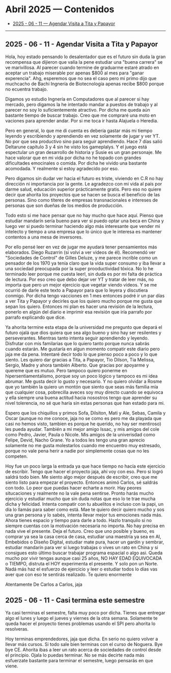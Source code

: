# Abril 2025 — Contenidos

- [2025 - 06 - 11 — Agendar Visita a Tita y Papayor](#2025---06---11---agendar-visita-a-tita-y-papayor)

---

## 2025 - 06 - 11 - Agendar Visita a Tita y Papayor

Hola, hoy estado pensando lo desalentador que es el futuro sin duda la gran recompensa que dijieron que valía la pene estudiar una "buena carrera" se ve marivillosa. Al parecer cuando termine de graduarme estaré atrado en aceptar un trabajo miserable por apenas $800 al mes para "ganar experencia". Ahg, esperemos que no sea el caso pero mi primo dijo que muchcacho de Bachi Ingnería de Biotecnología apenas recibe $800 porque no ecuentra trabajo.

Digamos yo estudio Ingnería en Computadores que al parecer si hay mercado, pero digamos la he intentado mandar a puestos de trabajo y al parecer no soy lo suficientemente atractivo. Por dicha me queda aún bastante tiempo de buscar trabajo. Creo que me compraré una moto en vaciones para aprender andar. Por si me toca ir hasta Alajuela o Heredia.

Pero en general, lo que me di cuenta es debería gastar más mi tiempo leyendo y escribiendo y aprendiendo en vez solamente de jugar y ver YT. No por que sea productivo sino para seguir aprendiendo. Hace 7 días salió Deltarune capítulo 3 y 4 sin he visto los gameplalys. Y el juego está espectular un gran desarrollo de historia y Susie es un gran personaje. Me hace valorar que en mi vida por dicha no he topado con grandes dificultades emocinales o comida. Por dicha he vivido una bastante acomodada. Y realmente si estoy agradecido por eso.

Pero digamos sin dudar ver hacia el futuro es triste, viviendo en C.R no hay dirección ni importancia por la gente. Le agradezco con mi vida al país por darme salud, educación superior prácticamente gratis. Pero eso no quiere decir que ahorita los proyectos que se hacen se busca el beneficio de las personas. Sino como títeres de empresas transnacionales e intereses de personas que son dueñas de los medios de producción.

Todo esto si me hace pensar que no hay mucho que hace aquí. Pienso que estudiar mandarín sería bueno para ver si puedo optar una beca en China y luego ver si puedo terminar haciendo algo más interesante que vender mi intelecto y tiempo a una empresa que lo único que le interesa es mantener contentos a una mesa de inversores.

Por ello pensé leer en vez de jugar me ayudará tener pensamientos más elaborados. Diego Ruzarrin (si volví a ver videos de él). Recomendó ver "Sociedades de Control" de Gilles Deluze, y me parece incríble como un pensador de los 1970 ya tenía claro que la vida super consumo y iba llevar a una sociedad preocupada por la super prooductividad tóxica. No lo he terminado leer porque me cuesta leerl, sin duda es por mi falta de práctica de lectura. Por eso creo que debo dejar ver YT y tratar de leer más, no importa que pero un mejor ejercicio que vegetar viendo videos. Y se me ocurrió de darle este texto a Papayor para que lo leyera y discutiera conmigo. Por dicha tengo vacciones en 1 mes entonces podré ir un par días a ver Tita y Papayor y decirles que los quiero mucho porque me gusta que sepan los quiero. Entonces mi plan es hacer una revisión de la lectura, ponerlo en algún del diario e imprimir esa revisión que iría parrafo por parrafo explicando que dice.

Ya ahorita termine esta etapa de la universidad me pregunto que depará el futuro ojalá que dios quiera que sea algo bueno y sino hay ser resilentes y perseverantes. Mientras tanto intenta seguir aprendiendo y leyendo. Disfrutar con mis familarias que lo quiero tanto porque nunca sabrás cuando estarán. Me gustaría en algun momento compatir este diario pero jaja me da pena. Intentaré decir todo lo que pienso poco a poco y lo que siento. Les quiero dar gracias a Tita, a Papayor, Tio Dilson, Tia Melissa, Sergio, Madre y ahora también Alberto. Que gracias por apoyarme y quereme que es mutuo. Pero tampoco quiero ponerme en hipersentiamentalismo, porque soy un poco lógico y tampoco es mi idea abrumar. Me gusta decir lo gusto y necesario. Y no quiero olvidar a Rosme que yo también la quiero un montón que siento que seas más familia mía que cualquier cosa, pobrecilla aveces soy muy directo cuando se equivoca y ella siempre una buena actitud hacia nosostros tengo que aprender su nivel tolerencia, no sé que haría sin estas personas que han estado para mi.

Espero que los chiquillos y primos Sofa, Dilsiton, Mati y Ale, Sebas, Camila y Oscar (aunque no me conoce, jaja no se como es pero me da playada que casi no hemos visto, tambien es porque he querido, no hay ser mentiroso) les pueda ayudar. También a mi mejor amigo Issac, y mis amigos del cole como Pedro, Javier, Paula o Nicole. Mis amigos de la univerisdad como Felipe, Devid, Nacho Grane. Yo a todos les tengo una gran aprecio solamente no me gusta molestarlos cuando me encuentro muy estresado, porque no vale pena herir a nadie por simplemente cosas que no les competen.

Hoy fue un poco larga la entrada ya que hace tiempo no hacía este ejercicio de escribir. Tengo que hacer el proyecto jaja, ahí voy con eso. Pero si logró saldrá todo bien. Me siento algo mejor después de escribir, creo que me siento listo para empezar el proyecto. Entonces animó Carlos, sé saldrás con todo. Lo peor que puedas hacer echarte a morir. Hay peores situcaciones y realmente no la vale pena sentirse. Pronto harás mucho ejercicio y estudiar mucho que sin duda notas que eso lo te trae mucha dicha y felicidad. Intenta compatir con tu abuelitos e incluso con la papi, un día lo llamás para saber como está. Mae te quiero decir quiero mucho y sos una gran persona y lo sabés, intenta llevar mejor tus emociones nada más. Ahora tienes espacio y tiempo para darle a todo. Hazlo tranquilo si no siempre cuentas con la motivación necesaria no importa. No hay precisa en nada vive el presente. Deja el futuro. Creo que uno posible y bueno, es comprar ya sea la casa cerca de casa, estudiar una maestría ya sea en AI, Embebidos o Diseño Digital, estudiar mate pura, hacer un gardín y sembrar, estudiar mandarín para ver si luego trabajas o vives un rato en China y si consigues esto último buscar trabajar programa espacial o algo asi. Queda mucho por vivir tengas aunque casi 25 años, NO HAY EDAD EQUIVOCADA o TIEMPO, distruta el HOY experimenta el presente. Y solo pon un Norte. Nadá más haz el esfuerzo de ejercicio y leer o estudiar todos lo días vas aver que con eso te sentirás realizado. Te quiero enormente

Atentamente
De Carlos a Carlos, jaja

## 2025 - 06 - 11 - Casi termina este semestre

Ya casi terminas el semestre, falta muy poco por dicha. Tienes que entregar algo el lunes y luego el jueves y viernes de la otra semana. Solamente te queda hacer el proyecto tienes problemas usando el SPI pero ahorita lo resolveras.

Hoy terminas emprendedores, jaja que dicha. En serio no quiero volver a llevar más cursos. Si todo sale bien terminas con el curso de Noguera. Bye bye CE. Ahorita ibas a leer un rato acerca de sociedades de control desde el principio. Ojala lo puedas terminar. No se más decirte nada más esfuerzate bastante para terminar el semestre, luego pensarás en que viene.
